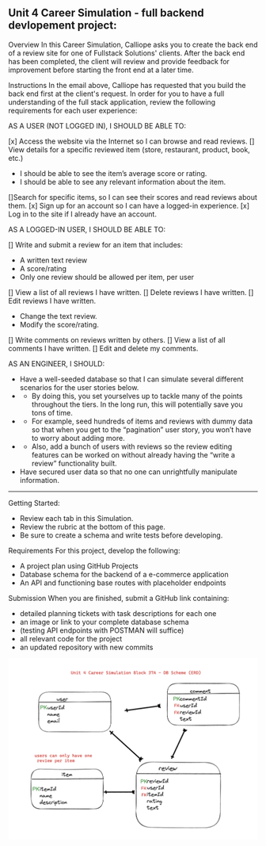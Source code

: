 ## Unit 4 Career Simulation - full backend devlopement project:

Overview
In this Career Simulation, Calliope asks you to create the back end of a review site for one of Fullstack Solutions' clients. After the back end has been completed, the client will review and provide feedback for improvement before starting the front end at a later time.

Instructions
In the email above, Calliope has requested that you build the back end first at the client's request. In order for you to have a full understanding of the full stack application, review the following requirements for each user experience:

AS A USER (NOT LOGGED IN), I SHOULD BE ABLE TO:

[x] Access the website via the Internet so I can browse and read reviews.
[] View details for a specific reviewed item (store, restaurant, product, book, etc.)

- I should be able to see the item’s average score or rating.
- I should be able to see any relevant information about the item.

[]Search for specific items, so I can see their scores and read reviews about them.
[x] Sign up for an account so I can have a logged-in experience.
[x] Log in to the site if I already have an account.

AS A LOGGED-IN USER, I SHOULD BE ABLE TO:

[] Write and submit a review for an item that includes:

- A written text review
- A score/rating
- Only one review should be allowed per item, per user

[] View a list of all reviews I have written.
[] Delete reviews I have written.
[] Edit reviews I have written.

- Change the text review.
- Modify the score/rating.

[] Write comments on reviews written by others.
[] View a list of all comments I have written.
[] Edit and delete my comments.

AS AN ENGINEER, I SHOULD:

- Have a well-seeded database so that I can simulate several different scenarios for the user stories below.
- - By doing this, you set yourselves up to tackle many of the points throughout the tiers. In the long run, this will potentially save you tons of time.
- - For example, seed hundreds of items and reviews with dummy data so that when you get to the “pagination” user story, you won’t have to worry about adding more.
- - Also, add a bunch of users with reviews so the review editing features can be worked on without already having the “write a review” functionality built.
- Have secured user data so that no one can unrightfully manipulate information.

---

Getting Started:

- Review each tab in this Simulation.
- Review the rubric at the bottom of this page.
- Be sure to create a schema and write tests before developing.

Requirements
For this project, develop the following:

- A project plan using GitHub Projects
- Database schema for the backend of a e-commerce application
- An API and functioning base routes with placeholder endpoints

Submission
When you are finished, submit a GitHub link containing:

- detailed planning tickets with task descriptions for each one
- an image or link to your complete database schema
- (testing API endpoints with POSTMAN will suffice)
- all relevant code for the project
- an updated repository with new commits

![alt text](db_schema.png)
